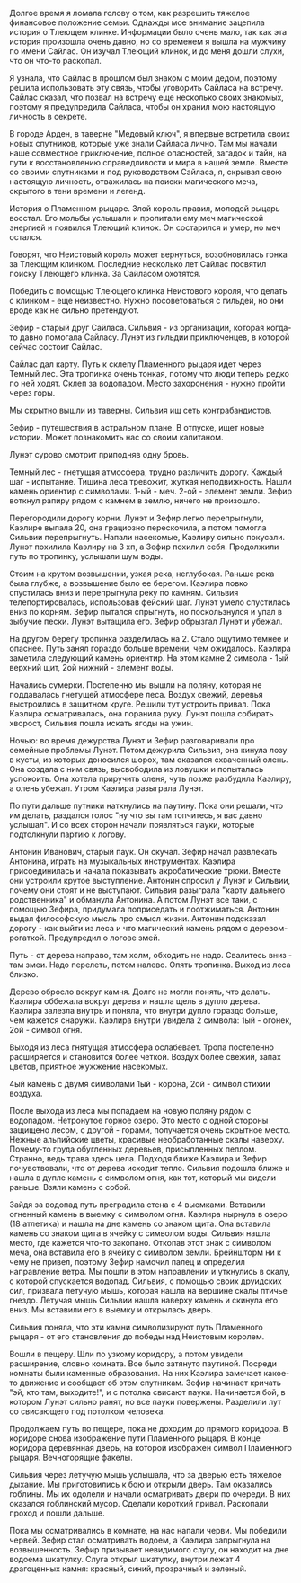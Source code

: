 Долгое время я ломала голову о том, как разрешить тяжелое финансовое положение семьи. Однажды мое внимание зацепила история о Тлеющем клинке. Информации было очень мало, так как эта история произошла очень давно, но со временем я вышла на мужчину по имени Сайлас. Он изучал Тлеющий клинок, и до меня дошли слухи, что он что-то раскопал.

Я узнала, что Сайлас в прошлом был знаком с моим дедом, поэтому решила использовать эту связь, чтобы уговорить Сайласа на встречу. Сайлас сказал, что позвал на встречу еще несколько своих знакомых, поэтому я предупредила Сайласа, чтобы он хранил мою настоящую личность в секрете.

В городе Арден, в таверне "Медовый ключ", я впервые встретила своих новых спутников, которые уже знали Сайласа лично. Там мы начали наше совместное приключение, полное опасностей, загадок и тайн, на пути к восстановлению справедливости и мира в нашей земле. Вместе со своими спутниками и под руководством Сайласа, я, скрывая свою настоящую личность, отважилась на поиски магического меча, скрытого в тени времени и легенд.



История о Пламенном рыцаре. Злой король правил, молодой рыцарь восстал. Его мольбы услышали и пропитали ему меч магической энергией и появился Тлеющий клинок. Он состарился и умер, но меч остался. 

Говорят, что Неистовый король может вернуться, возобновилась гонка за Тлеющим клинком. Последние несколько лет Сайлас посвятил поиску Тлеющего клинка. За Сайласом охотятся. 

Победить с помощью Тлеющего клинка Неистового короля, что делать с клинком - еще неизвестно. Нужно посоветоваться с гильдей, но они вроде как не сильно претендуют.

Зефир - старый друг Сайласа. Сильвия - из организации, которая когда-то давно помогала Сайласу. Лунэт из гильдии приключенцев, в которой сейчас состоит Сайлас.

Сайлас дал карту. Путь к склепу Пламенного рыцаря идет через Темный лес. Эта тропинка очень тонкая, потому что люди теперь редко по ней ходят. Склеп за водопадом. Место захоронения - нужно пройти через горы. 

Мы скрытно вышли из таверны. Сильвия ищ сеть контрабандистов.

Зефир - путешествия в астральном плане. В отпуске, ищет новые истории. Может познакомить нас со своим капитаном. 

Лунэт сурово смотрит приподняв одну бровь. 

Темный лес - гнетущая атмосфера, трудно различить дорогу. Каждый шаг - испытание. Тишина леса тревожит, жуткая неподвижность. Нашли камень ориентир с символами. 1-ый - меч. 2-ой - элемент земли. Зефир воткнул рапиру рядом с камнем в землю, ничего не произошло. 

Перегородили дорогу корни. Лунэт и Зефир легко перепрыгнули, Каэлире выпала 20, она грациозно перескочила, а потом помогла Сильвии перепрыгнуть. Напали насекомые, Каэлиру сильно покусали. Лунэт похилила Каэлиру на 3 хп, а Зефир похилил себя. Продолжили путь по тропинку, услышали шум воды.

Стоим на крутом возвышении, узкая река, неглубокая. Раньше река была глубже, а возвышение было ее берегом. Каэлира ловко спустилась вниз и перепрыгнула реку по камням. Сильвия телепортировалась, использовав фейский шаг. Лунэт умело спустилась вниз по корням. Зефир пытался спрыгнуть, но поскользнулся и упал в зыбучие пески. Лунэт вытащила его. Зефир обрызгал Лунэт и убежал.

На другом берегу тропинка разделилась на 2. Стало ощутимо темнее и опаснее. Путь занял гораздо больше времени, чем ожидалось. Каэлира заметила следующий камень ориентир. На этом камне 2 символа - 1ый верхний щит, 2ой нижний - элемент воды. 

Начались сумерки. Постепенно мы вышли на поляну, которая не поддавалась гнетущей атмосфере леса. Воздух свежий, деревья выстроились в защитном круге. Решили тут устроить привал. Пока Каэлира осматривалась, она поранила руку. Лунэт пошла собирать хворост, Сильвия пошла искать ягоды на ужин.

Ночью: во время дежурства Лунэт и Зефир разговаривали про семейные проблемы Лунэт. Потом дежурила Сильвия, она кинула лозу в кусты, из которых доносился шорох, там оказался схваченный олень. Она создала с ним связь, высвободила из ловушки и попыталась успокоить. Она хотела приручить оленя, чуть позже разбудила Каэлиру, а олень убежал. Утром Каэлира разыграла Лунэт.

По пути дальше путники наткнулись на паутину. Пока они решали, что им делать, раздался голос "ну что вы там топчитесь, я вас давно услышал". И со всех сторон начали появляться пауки, которые подтолкнули партию к логову. 

Антонин Иванович, старый паук. Он скучал. Зефир начал развлекать Антонина, играть на музыкальных инструментах. Каэлира присоединилась и начала показывать акробатические трюки. Вместе они устроили крутое выступление. Антонин спросил у Лунэт и Сильвии, почему они стоят и не выступают. Сильвия разыграла "карту дальнего родственника" и обманула Антонина. А потом Лунэт все таки, с помощью Зефира, придумала поприседать и поотжиматься. Антонин выдал философскую мысль про смысл жизни. Антонин подсказал дорогу - как выйти из леса и что магический камень рядом с деревом-рогаткой. Предупредил о логове змей.

Путь - от дерева направо, там холм, обходить не надо. Свалитесь вниз - там змеи. Надо перелеть, потом налево. Опять тропинка. Выход из леса близко. 

Дерево обросло вокруг камня. Долго не могли понять, что делать. Каэлира оббежала вокруг дерева и нашла щель в дупло дерева. Каэлира залезла внутрь и поняла, что внутри дупло гораздо больше, чем кажется снаружи. Каэлира внутри увидела 2 символа: 1ый - огонек, 2ой - символ огня. 

Выходя из леса гнятущая атмосфера ослабевает. Тропа постепенно расширяется и становится более четкой. Воздух более свежий, запах цветов, приятное жужжение насекомых. 

4ый камень с двумя символами 1ый - корона, 2ой - символ стихии воздуха. 

После выхода из леса мы попадаем на новую поляну рядом с водопадом. Нетронутое горное озеро. Это место с одной стороны защищено лесом, с другой - горами, получается очень скрытное место. Нежные альпийские цветы, красивые необработанные скалы наверху. Почему-то груда обугленных деревьев, присыпленных пеплом. Странно, ведь трава здесь цела. Подходя ближе Каэлира и Зефир почувствовали, что от дерева исходит тепло. Сильвия подошла ближе и нашла в дупле камень с символом огня, как тот, который мы видели раньше. Взяли камень с собой.

Зайдя за водопад путь преградила стена с 4 выемками. Вставили огненный камень в выемку с символом огня. Каэлира нырнула в озеро (18 атлетика) и нашла на дне камень со знаком щита. Она вставила камень со знаком щита в ячейку с символом воды. Сильвия нашла место, где кажется что-то закопано. Откопав этот знак с символом меча, она вставила его в ячейку с символом земли. Брейншторм ни к чему не привел, поэтому Зефир намочил палец и определил направление ветра. Мы пошли в этом направлении и уткнулись в скалу, с которой спускается водопад. Сильвия, с помощью своих друидских сил, призвала летучую мышь, которая нашла на вершине скалы птичье гнездо. Летучая мышь Сильвии нашла наверху камень и скинула его вниз. Мы вставили его в выемку и открылась дверь. 

Сильвия поняла, что эти камни символизируют путь Пламенного рыцаря - от его становления до победы над Неистовым королем.

Вошли в пещеру. Шли по узкому коридору, а потом увидели расширение, словно комната. Все было затянуто паутиной. Посреди комнаты были каменные образования. На них Каэлира замечает какое-то движение и сообщает об этом спутникам. Зефир начинает кричать "эй, кто там, выходите!", и с потолка свисают пауки. Начинается бой, в котором Лунэт сильно ранят, но все пауки повержены. Разделили лут со свисающего под потолком человека.

Продолжаем путь по пещере, пока не доходим до прямого коридора. В коридоре снова изображение пути Пламенного рыцаря. В конце коридора деревянная дверь, на которой изображен символ Пламенного рыцаря. Вечногорящие факелы.

Сильвия через летучую мышь услышала, что за дверью есть тяжелое дыхание. Мы приготовились к бою и открыли дверь. Там оказались гоблины. Мы их одолели и начали осматривать двери по очереди. В них оказался гоблинский мусор. Сделали короткий привал. Раскопали проход и пошли дальше.

Пока мы осматривались в комнате, на нас напали черви. Мы победили червей. Зефир стал осматривать водоем, а Каэлира запрыгнула на возвышенность. Зефир призывает невидимого слугу, он находит на дне водоема шкатулку. Слуга открыл шкатулку, внутри лежат 4 драгоценных камня: красный, синий, прозрачный и зеленый. 
